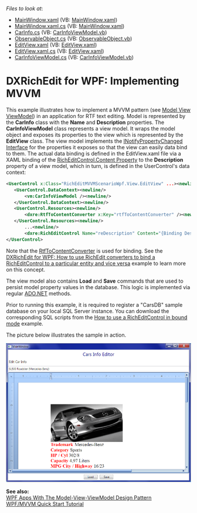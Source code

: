 <!-- default file list -->
*Files to look at*:

* [MainWindow.xaml](./CS/MainWindow.xaml) (VB: [MainWindow.xaml](./VB/MainWindow.xaml))
* [MainWindow.xaml.cs](./CS/MainWindow.xaml.cs) (VB: [MainWindow.xaml](./VB/MainWindow.xaml))
* [CarInfo.cs](./CS/Model/CarInfo.cs) (VB: [CarInfoViewModel.vb](./VB/ViewModel/CarInfoViewModel.vb))
* [ObservableObject.cs](./CS/ObservableObject.cs) (VB: [ObservableObject.vb](./VB/ObservableObject.vb))
* [EditView.xaml](./CS/View/EditView.xaml) (VB: [EditView.xaml](./VB/View/EditView.xaml))
* [EditView.xaml.cs](./CS/View/EditView.xaml.cs) (VB: [EditView.xaml](./VB/View/EditView.xaml))
* [CarInfoViewModel.cs](./CS/ViewModel/CarInfoViewModel.cs) (VB: [CarInfoViewModel.vb](./VB/ViewModel/CarInfoViewModel.vb))
<!-- default file list end -->
# DXRichEdit for WPF: Implementing MVVM


<p>This example illustrates how to implement a MVVM pattern (see <a href="http://en.wikipedia.org/wiki/Model_View_ViewModel"><u>Model View ViewModel</u></a>) in an application for RTF text editing. Model is represented by the <strong>CarInfo</strong> class with the <strong>Name</strong> and <strong>Description</strong> properties. The <strong>CarInfoViewModel</strong> class represents a view model. It wraps the model object and exposes its properties to the view which is represented by the <strong>EditView</strong> class. The view model implements the <a href="http://msdn.microsoft.com/en-us/library/system.componentmodel.inotifypropertychanged.aspx"><u>INotifyPropertyChanged Interface</u></a> for the properties it exposes so that the view can easily data bind to them. The actual data binding is defined in the EditView.xaml file via a XAML binding of the <a href="http://documentation.devexpress.com/#WPF/DevExpressXpfRichEditRichEditControl_Contenttopic"><u>RichEditControl.Content Property</u></a> to the <strong>Description</strong> property of a view model, which in turn, is defined in the UserControl's data context:</p>

```xml
<UserControl x:Class="RichEditMVVMScenarioWpf.View.EditView" ...><newline/>
   <UserControl.DataContext><newline/>
       <vm:CarInfoViewModel /><newline/>
   </UserControl.DataContext><newline/>
   <UserControl.Resources><newline/>
       <dxre:RtfToContentConverter x:Key="rtfToContentConverter" /><newline/>
   </UserControl.Resources><newline/>
       ...<newline/>
       <dxre:RichEditControl Name="reDescription" Content="{Binding Description, Converter={StaticResource rtfToContentConverter}, Mode=TwoWay}" /><newline/>
</UserControl>
```

<p> </p><p>Note that the <a href="http://documentation.devexpress.com/#WPF/clsDevExpressXpfRichEditRtfToContentConvertertopic"><u>RtfToContentConverter</u></a> is used for binding. See the <a href="https://www.devexpress.com/Support/Center/p/E3490">DXRichEdit for WPF: How to use RichEdit converters to bind a RichEditControl to a particular entity and vice versa</a> example to learn more on this concept.</p><p>The view model also contains <strong>Load </strong>and <strong>Save</strong> commands that are used to persist model property values in the database. This logic is implemented via regular <a href="http://msdn.microsoft.com/en-us/library/h43ks021(v=vs.100).aspx"><u>ADO.NET</u></a> methods.</p><p>Prior to running this example, it is required to register a "CarsDB" sample database on your local SQL Server instance. You can download the corresponding SQL scripts from the <a href="https://www.devexpress.com/Support/Center/p/E3480">How to use a RichEditControl in bound mode</a> example.</p><p>The picture below illustrates the sample in action.</p><p><img src="https://raw.githubusercontent.com/DevExpress-Examples/dxrichedit-for-wpf-implementing-mvvm-e3497/10.2.10+/media/89b5f043-aad4-4b34-9815-1f1f932e22a1.png"></p><p><strong>See also:</strong><br />
<a href="http://msdn.microsoft.com/en-us/magazine/dd419663.aspx"><u>WPF Apps With The Model-View-ViewModel Design Pattern</u></a><br />
<a href="http://www.codeproject.com/Articles/165368/WPF-MVVM-Quick-Start-Tutorial"><u>WPF/MVVM Quick Start Tutorial</u></a></p>

<br/>


